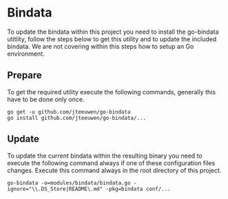 # Bindata

To update the bindata within this project you need to install the go-bindata
utitlity, follow the steps below to get this utility and to update the included
bindata. We are not covering within this steps how to setup an Go environment.


## Prepare

To get the required utility execute the following commands, generally this have
to be done only once.

```
go get -u github.com/jteeuwen/go-bindata
go install github.com/jteeuwen/go-bindata/...
```


## Update

To update the current bindata within the resulting binary you need to execute
the following command always if one of these configuration files changes.
Execute this command always in the root directory of this project.

```
go-bindata -o=modules/bindata/bindata.go -ignore="\\.DS_Store|README\.md" -pkg=bindata conf/...
```

